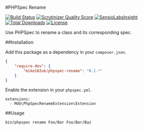#PHPSpec Rename

[![Build Status](https://img.shields.io/travis/mike182uk/phpspec-rename.svg?style=flat-square)](http://travis-ci.org/mike182uk/phpspec-rename)
[![Scrutinizer Quality Score](https://img.shields.io/scrutinizer/g/mike182uk/phpspec-rename.svg?style=flat-square)](https://scrutinizer-ci.com/g/mike182uk/phpspec-rename/)
[![SensioLabsInsight](https://insight.sensiolabs.com/projects/9f4373d9-6408-473e-8154-86d03b491582/mini.png)](https://insight.sensiolabs.com/projects/9f4373d9-6408-473e-8154-86d03b491582)
[![Total Downloads](https://img.shields.io/packagist/dt/mike182uk/phpspec-rename.svg?style=flat-square)](https://packagist.org/packages/mike182uk/phpspec-rename)
[![License](https://img.shields.io/github/license/mike182uk/phpspec-rename.svg?style=flat-square)](https://packagist.org/packages/mike182uk/phpspec-rename)

Use PHPSpec to rename a class and its corresponding spec.

##Installation

Add this package as a dependency in your `composer.json`.

```json
{
    "require-dev": {
        "mike182uk/phpspec-rename": "0.1.*"
    }
}
```

Enable the extension in your `phpspec.yml`.

```
extensions:
  - Mdb\PhpSpecRenameExtension\Extension
```

##Usage

```bash
bin/phpspec rename Foo/Bar Foo/Bar/Baz
```
